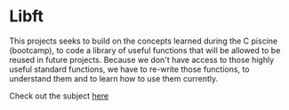 # Libft

This projects seeks to build on the concepts learned during the C piscine
(bootcamp), to code a library of useful functions that will be allowed to be
reused in future projects. Because we don't have access to those
highly useful standard functions, we have to re-write those functions,
to understand them and to learn how to use them currently.

Check out the subject [here](https://github.com/pavel1shatalov/42.Moscow/blob/master/files/subjects/libft.en.pdf)
